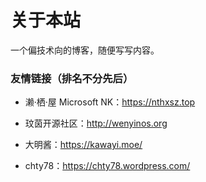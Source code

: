# 关于本站

一个偏技术向的博客，随便写写内容。


### 友情链接（排名不分先后）
- 濑·栖·屋 Microsoft NK：https://nthxsz.top

- 玟茵开源社区：http://wenyinos.org

- 大明酱：https://kawayi.moe/

- chty78：https://chty78.wordpress.com/
